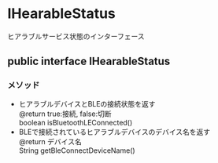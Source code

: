 # IHearableStatus
ヒアラブルサービス状態のインターフェース
## public interface IHearableStatus

### メソッド
* ヒアラブルデバイスとBLEの接続状態を返す<br>@return true:接続, false:切断<br>boolean isBluetoothLEConnected()
* BLEで接続されているヒアラブルデバイスのデバイス名を返す<br>@return デバイス名<br>String getBleConnectDeviceName()